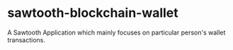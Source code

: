 # sawtooth-blockchain-wallet
A  Sawtooth Application which mainly focuses on particular person's wallet transactions.
